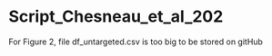 # Script_Chesneau_et_al_202


For Figure 2, file df_untargeted.csv is too big to be stored on gitHub
